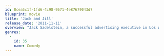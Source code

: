 ```yaml
---
id: 0cea5c1f-1fd6-4c98-9571-4e87679043d7
blueprint: movie
title: 'Jack and Jill'
release_date: '2011-11-11'
overview: "Jack Sadelstein, a successful advertising executive in Los Angeles with a beautiful wife and kids, dreads one event each year: the Thanksgiving visit of his twin sister Jill. Jill's neediness and passive-aggressiveness is maddening to Jack, turning his normally tranquil life upside down."
genres:
  -
    id: 35
    name: Comedy
---
```

